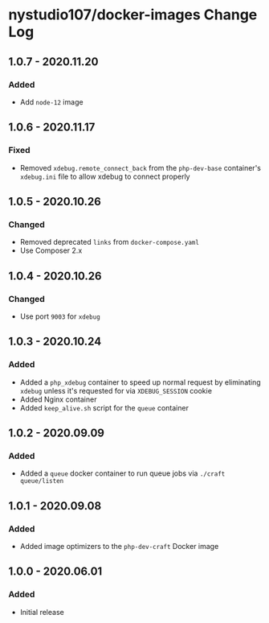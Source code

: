 # nystudio107/docker-images Change Log

## 1.0.7 - 2020.11.20
### Added
* Add `node-12` image

## 1.0.6 - 2020.11.17
### Fixed
* Removed `xdebug.remote_connect_back` from the `php-dev-base` container's `xdebug.ini` file to allow xdebug to connect properly

## 1.0.5 - 2020.10.26
### Changed
* Removed deprecated `links` from `docker-compose.yaml`
* Use Composer 2.x

## 1.0.4 - 2020.10.26
### Changed
* Use port `9003` for `xdebug`

## 1.0.3 - 2020.10.24
### Added
* Added a `php_xdebug` container to speed up normal request by eliminating `xdebug` unless it's requested for via `XDEBUG_SESSION` cookie
* Added Nginx container
* Added `keep_alive.sh` script for the `queue` container

## 1.0.2 - 2020.09.09
### Added
* Added a `queue` docker container to run queue jobs via `./craft queue/listen`

## 1.0.1 - 2020.09.08
### Added
* Added image optimizers to the `php-dev-craft` Docker image

## 1.0.0 - 2020.06.01
### Added
* Initial release
